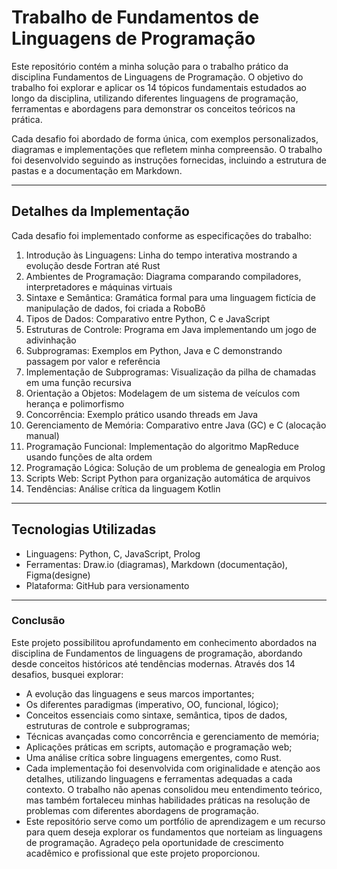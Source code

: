 # Trabalho de Fundamentos de Linguagens de Programação
Este repositório contém a minha solução para o trabalho prático da disciplina Fundamentos de Linguagens de Programação. O objetivo do trabalho foi explorar e aplicar os 14 tópicos fundamentais estudados ao longo da disciplina, utilizando diferentes linguagens de programação, ferramentas e abordagens para demonstrar os conceitos teóricos na prática.

Cada desafio foi abordado de forma única, com exemplos personalizados, diagramas e implementações que refletem minha compreensão. O trabalho foi desenvolvido seguindo as instruções fornecidas, incluindo a estrutura de pastas e a documentação em Markdown.
 
---
## Detalhes da Implementação

Cada desafio foi implementado conforme as especificações do trabalho:
1. Introdução às Linguagens: Linha do tempo interativa mostrando a evolução desde Fortran até Rust
2. Ambientes de Programação: Diagrama comparando compiladores, interpretadores e máquinas virtuais
3. Sintaxe e Semântica: Gramática formal para uma linguagem fictícia de manipulação de dados, foi criada a RoboBô
4. Tipos de Dados: Comparativo entre Python, C e JavaScript
5. Estruturas de Controle: Programa em Java implementando um jogo de adivinhação
6. Subprogramas: Exemplos em Python, Java e C demonstrando passagem por valor e referência
7. Implementação de Subprogramas: Visualização da pilha de chamadas em uma função recursiva
8. Orientação a Objetos: Modelagem de um sistema de veículos com herança e polimorfismo
9. Concorrência: Exemplo prático usando threads em Java
10. Gerenciamento de Memória: Comparativo entre Java (GC) e C (alocação manual)
11. Programação Funcional: Implementação do algoritmo MapReduce usando funções de alta ordem
12. Programação Lógica: Solução de um problema de genealogia em Prolog
13. Scripts Web: Script Python para organização automática de arquivos
14. Tendências: Análise crítica da linguagem Kotlin
---
## Tecnologias Utilizadas
- Linguagens: Python, C, JavaScript, Prolog
- Ferramentas: Draw.io (diagramas), Markdown (documentação), Figma(designe)
- Plataforma: GitHub para versionamento
---
### Conclusão 
Este projeto possibilitou aprofundamento em conhecimento abordados na disciplina de Fundamentos de linguagens de programação, abordando desde conceitos históricos até tendências modernas. Através dos 14 desafios, busquei explorar:

- A evolução das linguagens e seus marcos importantes;
- Os diferentes paradigmas (imperativo, OO, funcional, lógico);
- Conceitos essenciais como sintaxe, semântica, tipos de dados, estruturas de controle e subprogramas;
- Técnicas avançadas como concorrência e gerenciamento de memória;
- Aplicações práticas em scripts, automação e programação web;
- Uma análise crítica sobre linguagens emergentes, como Rust.
- Cada implementação foi desenvolvida com originalidade e atenção aos detalhes, utilizando linguagens e ferramentas adequadas a cada contexto. O trabalho não apenas consolidou meu entendimento teórico, mas também fortaleceu minhas habilidades práticas na resolução de problemas com diferentes abordagens de programação.
- Este repositório serve como um portfólio de aprendizagem e um recurso para quem deseja explorar os fundamentos que norteiam as linguagens de programação. Agradeço pela oportunidade de crescimento acadêmico e profissional que este projeto proporcionou.
